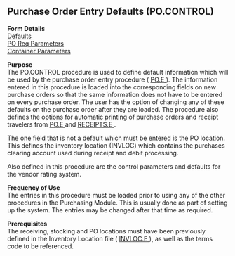 ##  Purchase Order Entry Defaults (PO.CONTROL)

<PageHeader />

**Form Details**  
[ Defaults ](PO-CONTROL-1/README.md)   
[ PO Req Parameters ](PO-CONTROL-2/README.md)   
[ Container Parameters ](PO-CONTROL-3/README.md)   

**Purpose**  
The PO.CONTROL procedure is used to define default information which will be used by the purchase order entry procedure ( [ PO.E ](../../PUR-OVERVIEW/PUR-ENTRY/PO-E/README.md) ). The information entered in this procedure is loaded into the corresponding fields on new purchase orders so that the same information does not have to be entered on every purchase order. The user has the option of changing any of these defaults on the purchase order after they are loaded. The procedure also defines the options for automatic printing of purchase orders and receipt travelers from [ PO.E ](../../PUR-OVERVIEW/PUR-ENTRY/PO-E/README.md) and [ RECEIPTS.E ](RECEIPTS-E/README.md) .   
  
The one field that is not a default which must be entered is the PO location.
This defines the inventory location (INVLOC) which contains the purchases
clearing account used during receipt and debit processing.  
  
Also defined in this procedure are the control parameters and defaults for the
vendor rating system.

**Frequency of Use**  
The entries in this procedure must be loaded prior to using any of the other
procedures in the Purchasing Module. This is usually done as part of setting
up the system. The entries may be changed after that time as required.

**Prerequisites**  
The receiving, stocking and PO locations must have been previously defined in the Inventory Location file ( [ INVLOC.E ](../../INV-OVERVIEW/INV-ENTRY/INVLOC-E/README.md) ), as well as the terms code to be referenced. 

<badge text= "Version 8.10.57" vertical="middle" />

<PageFooter />